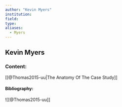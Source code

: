 ```yaml
---
author: "Kevin Myers"
institution:
field:
type:
aliases:
  - Myers
---
```


## Kevin Myers

### Content:
[[@Thomas2015-uu|The Anatomy Of The Case Study]]

#### Bibliography:

![[@Thomas2015-uu]]